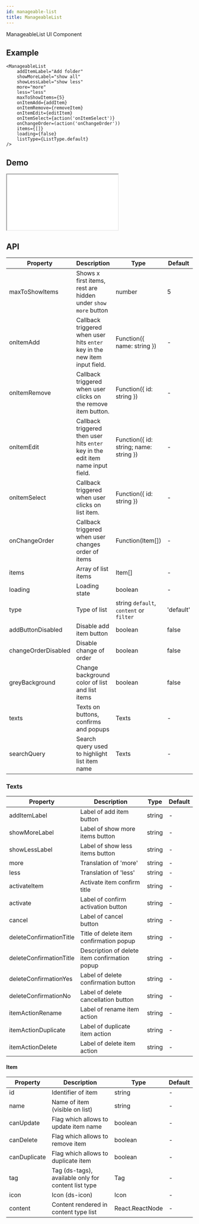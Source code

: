 ```yaml
---
id: manageable-list
title: ManageableList
---
```


ManageableList UI Component

## Example

```
<ManageableList
    addItemLabel="Add folder"
    showMoreLabel="show all"
    showLessLabel="show less"
    more="more"
    less="less"
    maxToShowItems={5}
    onItemAdd={addItem}
    onItemRemove={removeItem}
    onItemEdit={editItem}
    onItemSelect={action('onItemSelect')}
    onChangeOrder=(action('onChangeOrder'))
    items={[]}
    loading={false}
    listType={ListType.default}
/>
```

## Demo

<iframe src="/storybook-static/iframe.html?id=components-manageable-list--default"></iframe>

## API

| Property            | Description                                                                      | Type                                    | Default   |
| ------------------- | -------------------------------------------------------------------------------- | --------------------------------------- | --------- |
| maxToShowItems      | Shows x first items, rest are hidden under `show more` button                    | number                                  | 5         |
| onItemAdd           | Callback triggered when user hits `enter` key in the new item input field.       | Function({ name: string })              | -         |
| onItemRemove        | Callback triggered when user clicks on the remove item button.                   | Function({ id: string })                | -         |
| onItemEdit          | Callback triggered then user hits `enter` key in the edit item name input field. | Function({ id: string; name: string })  | -         |
| onItemSelect        | Callback triggered when user clicks on list item.                                | Function({ id: string })                | -         |
| onChangeOrder       | Callback triggered when user changes order of items                              | Function(Item[])                        | -         |
| items               | Array of list items                                                              | Item[]                                  | -         |
| loading             | Loading state                                                                    | boolean                                 | -         |
| type                | Type of list                                                                     | string `default`, `content` or `filter` | 'default' |
| addButtonDisabled   | Disable add item button                                                          | boolean                                 | false     |
| changeOrderDisabled | Disable change of order                                                          | boolean                                 | false     |
| greyBackground      | Change background color of list and list items                                   | boolean                                 | false     |
| texts               | Texts on buttons, confirms and popups                                            | Texts                                   | -         |
| searchQuery         | Search query used to highlight list item name                                    | Texts                                   | -         |

### Texts

| Property                | Description                                   | Type   | Default |
| ----------------------- | --------------------------------------------- | ------ | ------- |
| addItemLabel            | Label of add item button                      | string | -       |
| showMoreLabel           | Label of show more items button               | string | -       |
| showLessLabel           | Label of show less items button               | string | -       |
| more                    | Translation of 'more'                         | string | -       |
| less                    | Translation of 'less'                         | string | -       |
| activateItem            | Activate item confirm title                   | string | -       |
| activate                | Label of confirm activation button            | string | -       |
| cancel                  | Label of cancel button                        | string | -       |
| deleteConfirmationTitle | Title of delete item confirmation popup       | string | -       |
| deleteConfirmationTitle | Description of delete item confirmation popup | string | -       |
| deleteConfirmationYes   | Label of delete confirmation button           | string | -       |
| deleteConfirmationNo    | Label of delete cancellation button           | string | -       |
| itemActionRename        | Label of rename item action                   | string | -       |
| itemActionDuplicate     | Label of duplicate item action                | string | -       |
| itemActionDelete        | Label of delete item action                   | string | -       |

#### Item

| Property     | Description                                         | Type            | Default |
| ------------ | --------------------------------------------------- | --------------- | ------- |
| id           | Identifier of item                                  | string          | -       |
| name         | Name of item (visible on list)                      | string          | -       |
| canUpdate    | Flag which allows to update item name               | boolean         | -       |
| canDelete    | Flag which allows to remove item                    | boolean         | -       |
| canDuplicate | Flag which allows to duplicate item                 | boolean         | -       |
| tag          | Tag (ds-tags), available only for content list type | Tag             | -       |
| icon         | Icon (ds-icon)                                      | Icon            | -       |
| content      | Content rendered in content type list               | React.ReactNode | -       |
